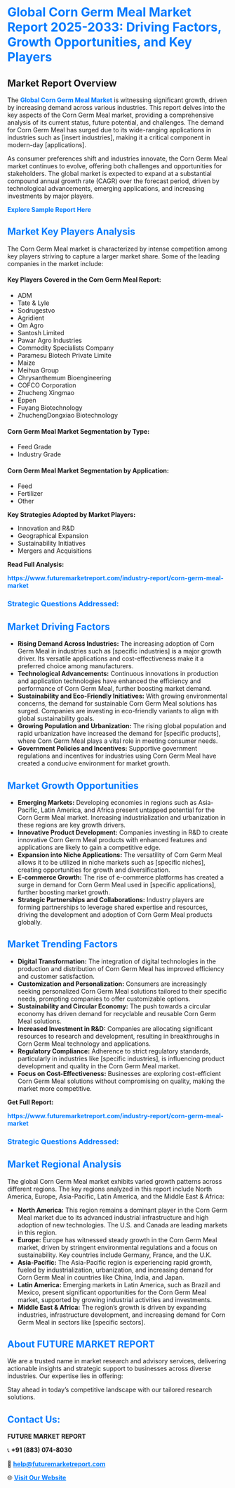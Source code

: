 <h1 style="color: #007BFF;">Global Corn Germ Meal Market Report 2025-2033: Driving Factors, Growth Opportunities, and Key Players</h1>

<section id="overview">
<h2>Market Report Overview</h2>
<p>The <a href="https://www.futuremarketreport.com/industry-report/corn-germ-meal-market" style="color: #007BFF; text-decoration: none;"><strong>Global Corn Germ Meal Market</strong></a> is witnessing significant growth, driven by increasing demand across various industries. This report delves into the key aspects of the Corn Germ Meal market, providing a comprehensive analysis of its current status, future potential, and challenges. The demand for Corn Germ Meal has surged due to its wide-ranging applications in industries such as [insert industries], making it a critical component in modern-day [applications].</p>
<p>As consumer preferences shift and industries innovate, the Corn Germ Meal market continues to evolve, offering both challenges and opportunities for stakeholders. The global market is expected to expand at a substantial compound annual growth rate (CAGR) over the forecast period, driven by technological advancements, emerging applications, and increasing investments by major players.</p>
</section>

<section id="overview">
<p><a href="https://www.futuremarketreport.com/request-sample/reportId=83357" style="color: #007BFF; text-decoration: none;"><strong>Explore Sample Report Here</strong></a></p>
</section>

<section id="key-players">
<h2 style="color: #007BFF;">Market Key Players Analysis</h2>
<p>The Corn Germ Meal market is characterized by intense competition among key players striving to capture a larger market share. Some of the leading companies in the market include:</p>
<h4>Key Players Covered in the Corn Germ Meal Report:</h4>
<ul><li>ADM</li><li>Tate &amp; Lyle</li><li>Sodrugestvo</li><li>Agridient</li><li>Om Agro</li><li>Santosh Limited</li><li>Pawar Agro Industries</li><li>Commodity Specialists Company</li><li>Paramesu Biotech Private Limite</li><li>Maize</li><li>Meihua Group</li><li>Chrysanthemum Bioengineering</li><li>COFCO Corporation</li><li>Zhucheng Xingmao</li><li>Eppen</li><li>Fuyang Biotechnology</li><li>ZhuchengDongxiao Biotechnology</li></ul>
<h4>Corn Germ Meal Market Segmentation by Type:</h4>
<ul><li>Feed Grade</li><li>Industry Grade</li></ul>

<h4>Corn Germ Meal Market Segmentation by Application:</h4>
<ul><li>Feed</li><li>Fertilizer</li><li>Other</li></ul>
<p><strong>Key Strategies Adopted by Market Players:</strong></p>
<ul>
<li>Innovation and R&D</li>
<li>Geographical Expansion</li>
<li>Sustainability Initiatives</li>
<li>Mergers and Acquisitions</li>
</ul>
</section>

<section>
<p><strong>Read Full Analysis: </strong></p><a href="https://www.futuremarketreport.com/industry-report/corn-germ-meal-market" style="color: #007BFF; text-decoration: none;"><strong>https://www.futuremarketreport.com/industry-report/corn-germ-meal-market</strong></a>
<h3 style="color: #007BFF;">Strategic Questions Addressed:</h3>
</section>

<section id="driving-factors">
<h2 style="color: #007BFF;">Market Driving Factors</h2>
<ul>
<li><strong>Rising Demand Across Industries:</strong> The increasing adoption of Corn Germ Meal in industries such as [specific industries] is a major growth driver. Its versatile applications and cost-effectiveness make it a preferred choice among manufacturers.</li>
<li><strong>Technological Advancements:</strong> Continuous innovations in production and application technologies have enhanced the efficiency and performance of Corn Germ Meal, further boosting market demand.</li>
<li><strong>Sustainability and Eco-Friendly Initiatives:</strong> With growing environmental concerns, the demand for sustainable Corn Germ Meal solutions has surged. Companies are investing in eco-friendly variants to align with global sustainability goals.</li>
<li><strong>Growing Population and Urbanization:</strong> The rising global population and rapid urbanization have increased the demand for [specific products], where Corn Germ Meal plays a vital role in meeting consumer needs.</li>
<li><strong>Government Policies and Incentives:</strong> Supportive government regulations and incentives for industries using Corn Germ Meal have created a conducive environment for market growth.</li>
</ul>
</section>

<section id="growth-opportunities">
<h2 style="color: #007BFF;">Market Growth Opportunities</h2>
<ul>
<li><strong>Emerging Markets:</strong> Developing economies in regions such as Asia-Pacific, Latin America, and Africa present untapped potential for the Corn Germ Meal market. Increasing industrialization and urbanization in these regions are key growth drivers.</li>
<li><strong>Innovative Product Development:</strong> Companies investing in R&D to create innovative Corn Germ Meal products with enhanced features and applications are likely to gain a competitive edge.</li>
<li><strong>Expansion into Niche Applications:</strong> The versatility of Corn Germ Meal allows it to be utilized in niche markets such as [specific niches], creating opportunities for growth and diversification.</li>
<li><strong>E-commerce Growth:</strong> The rise of e-commerce platforms has created a surge in demand for Corn Germ Meal used in [specific applications], further boosting market growth.</li>
<li><strong>Strategic Partnerships and Collaborations:</strong> Industry players are forming partnerships to leverage shared expertise and resources, driving the development and adoption of Corn Germ Meal products globally.</li>
</ul>
</section>

<section id="trending-factors">
<h2 style="color: #007BFF;">Market Trending Factors</h2>
<ul>
<li><strong>Digital Transformation:</strong> The integration of digital technologies in the production and distribution of Corn Germ Meal has improved efficiency and customer satisfaction.</li>
<li><strong>Customization and Personalization:</strong> Consumers are increasingly seeking personalized Corn Germ Meal solutions tailored to their specific needs, prompting companies to offer customizable options.</li>
<li><strong>Sustainability and Circular Economy:</strong> The push towards a circular economy has driven demand for recyclable and reusable Corn Germ Meal solutions.</li>
<li><strong>Increased Investment in R&D:</strong> Companies are allocating significant resources to research and development, resulting in breakthroughs in Corn Germ Meal technology and applications.</li>
<li><strong>Regulatory Compliance:</strong> Adherence to strict regulatory standards, particularly in industries like [specific industries], is influencing product development and quality in the Corn Germ Meal market.</li>
<li><strong>Focus on Cost-Effectiveness:</strong> Businesses are exploring cost-efficient Corn Germ Meal solutions without compromising on quality, making the market more competitive.</li>
</ul>
</section>

<section>
<p><strong>Get Full Report: </strong></p><a href="https://www.futuremarketreport.com/industry-report/corn-germ-meal-market" style="color: #007BFF; text-decoration: none;"><strong>https://www.futuremarketreport.com/industry-report/corn-germ-meal-market</strong></a>
<h3 style="color: #007BFF;">Strategic Questions Addressed:</h3>
</section>


<section id="regional-analysis">
<h2 style="color: #007BFF;">Market Regional Analysis</h2>
<p>The global Corn Germ Meal market exhibits varied growth patterns across different regions. The key regions analyzed in this report include North America, Europe, Asia-Pacific, Latin America, and the Middle East & Africa:</p>
<ul>
<li><strong>North America:</strong> This region remains a dominant player in the Corn Germ Meal market due to its advanced industrial infrastructure and high adoption of new technologies. The U.S. and Canada are leading markets in this region.</li>
<li><strong>Europe:</strong> Europe has witnessed steady growth in the Corn Germ Meal market, driven by stringent environmental regulations and a focus on sustainability. Key countries include Germany, France, and the U.K.</li>
<li><strong>Asia-Pacific:</strong> The Asia-Pacific region is experiencing rapid growth, fueled by industrialization, urbanization, and increasing demand for Corn Germ Meal in countries like China, India, and Japan.</li>
<li><strong>Latin America:</strong> Emerging markets in Latin America, such as Brazil and Mexico, present significant opportunities for the Corn Germ Meal market, supported by growing industrial activities and investments.</li>
<li><strong>Middle East & Africa:</strong> The region’s growth is driven by expanding industries, infrastructure development, and increasing demand for Corn Germ Meal in sectors like [specific sectors].</li>
</ul>
</section>

<footer>
<h2 style="color: #007BFF;">About FUTURE MARKET REPORT</h2>
<p>We are a trusted name in market research and advisory services, delivering actionable insights and strategic support to businesses across diverse industries. Our expertise lies in offering:</p>

<p>Stay ahead in today’s competitive landscape with our tailored research solutions.</p>

<h2 style="color: #007BFF;">Contact Us:</h2>
<p><strong>FUTURE MARKET REPORT</strong></p>
<p>📞 <strong>+91 (883) 074-8030</strong></p>
<p>📧 <strong><a href="mailto:help@futuremarketreport.com" style="color: #007BFF;">help@futuremarketreport.com</a></strong></p>
<p>🌐 <strong><a href="https://www.futuremarketreport.com/" style="color: #007BFF;">Visit Our Website</a></strong></p>
</footer>